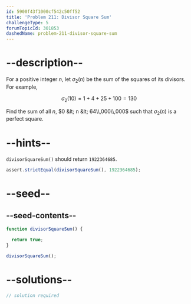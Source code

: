 ```yaml
---
id: 5900f43f1000cf542c50ff52
title: 'Problem 211: Divisor Square Sum'
challengeType: 5
forumTopicId: 301853
dashedName: problem-211-divisor-square-sum
---
```


# --description--

For a positive integer $n$, let $σ_2(n)$ be the sum of the squares of its divisors. For example,

$$σ_2(10) = 1 + 4 + 25 + 100 = 130$$

Find the sum of all $n$, $0 &lt; n &lt; 64\\,000\\,000$ such that $σ_2(n)$ is a perfect square.

# --hints--

`divisorSquareSum()` should return `1922364685`.

```js
assert.strictEqual(divisorSquareSum(), 1922364685);
```

# --seed--

## --seed-contents--

```js
function divisorSquareSum() {

  return true;
}

divisorSquareSum();
```

# --solutions--

```js
// solution required
```
